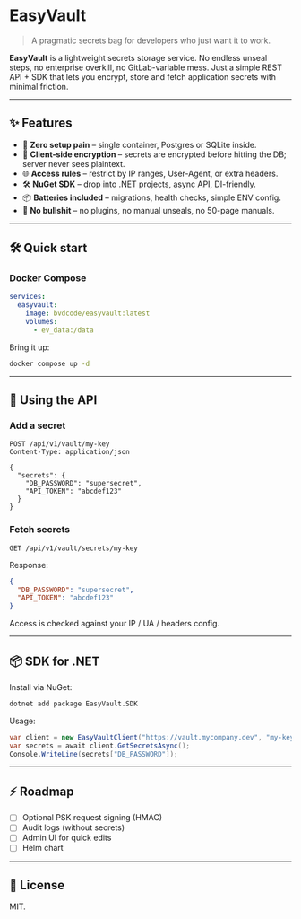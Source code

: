 # EasyVault

> A pragmatic secrets bag for developers who just want it to work.

**EasyVault** is a lightweight secrets storage service. No endless unseal steps, no enterprise overkill, no GitLab-variable mess.
Just a simple REST API + SDK that lets you encrypt, store and fetch application secrets with minimal friction.

---

## ✨ Features

- 🚀 **Zero setup pain** – single container, Postgres or SQLite inside.
- 🔑 **Client-side encryption** – secrets are encrypted before hitting the DB; server never sees plaintext.
- 🌐 **Access rules** – restrict by IP ranges, User-Agent, or extra headers.
- 🛠 **NuGet SDK** – drop into .NET projects, async API, DI-friendly.
- 📦 **Batteries included** – migrations, health checks, simple ENV config.
- 🐒 **No bullshit** – no plugins, no manual unseals, no 50-page manuals.

---

## 🛠 Quick start

### Docker Compose

```yaml
services:
  easyvault:
    image: bvdcode/easyvault:latest
    volumes:
      - ev_data:/data
```

Bring it up:

```bash
docker compose up -d
```

---

## 🔑 Using the API

### Add a secret

```http
POST /api/v1/vault/my-key
Content-Type: application/json

{
  "secrets": {
    "DB_PASSWORD": "supersecret",
    "API_TOKEN": "abcdef123"
  }
}
```

### Fetch secrets

```http
GET /api/v1/vault/secrets/my-key
```

Response:

```json
{
  "DB_PASSWORD": "supersecret",
  "API_TOKEN": "abcdef123"
}
```

Access is checked against your IP / UA / headers config.

---

## 📦 SDK for .NET

Install via NuGet:

```bash
dotnet add package EasyVault.SDK
```

Usage:

```csharp
var client = new EasyVaultClient("https://vault.mycompany.dev", "my-key");
var secrets = await client.GetSecretsAsync();
Console.WriteLine(secrets["DB_PASSWORD"]);
```

---

## ⚡ Roadmap

- [ ] Optional PSK request signing (HMAC)
- [ ] Audit logs (without secrets)
- [ ] Admin UI for quick edits
- [ ] Helm chart

---

## 📜 License

MIT.
